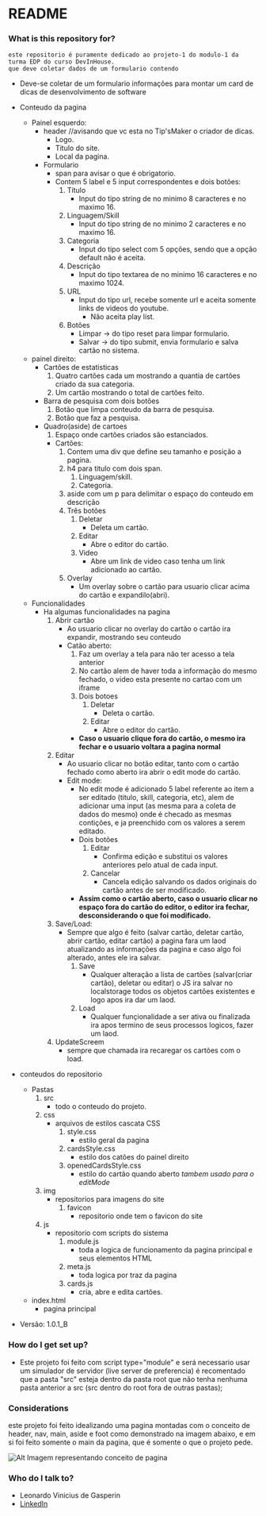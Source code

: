 # README #

### What is this repository for? ###
	este repositorio é puramente dedicado ao projeto-1 do modulo-1 da turma EDP do curso DevInHouse.
	que deve coletar dados de um formulario contendo

* Deve-se coletar de um formulario informações para montar um card de dicas de desenvolvimento de software

* Conteudo da pagina
	* Painel esquerdo:
		* header //avisando que vc esta no Tip'sMaker o criador de dicas.
			* Logo.
			* Titulo do site.
			* Local da pagina.
		* Formulario
			* span para avisar o que é obrigatorio.
			+ Contem 5 label e 5 input correspondentes e dois botões:
				1. Título
					* Input do tipo string de no minimo 8 caracteres e no maximo 16.
				2. Linguagem/Skill
					* Input do tipo string de no minimo 2 caracteres e no maximo 16.
				3. Categoria
					* Input do tipo select com 5 opções, sendo que a opção default não é aceita.
				4. Descrição
					* Input do tipo textarea de no minimo 16 caracteres e no maximo 1024.
				5. URL
					* Input do tipo url, recebe somente url e aceita somente links de videos do youtube.
						* Não aceita play list.
				6. Botões
					* Limpar -> do tipo reset para limpar formulario.
					* Salvar -> do tipo submit, envia formulario e salva cartão no sistema.
	* painel direito:
		* Cartões de estatisticas
			1. Quatro cartões cada um mostrando a quantia de cartões criado da sua categoria.
			2. Um cartão mostrando o total de cartões feito.
		* Barra de pesquisa com dois botões
			1. Botão que limpa conteudo da barra de pesquisa.
			2. Botão que faz a pesquisa.
		* Quadro(aside) de cartoes
			1. Espaço onde cartões criados são estanciados.
			- Cartões:
				1. Contem uma div que define seu tamanho e posição a pagina.
				2. h4 para titulo com dois span.
					1. Linguagem/skill.
					2. Categoria.
				3. aside com um p para delimitar o espaço do conteudo em descrição
				4. Três botões
					1. Deletar
						* Deleta um cartão.
					2. Editar
						* Abre o editor do cartão.
					3. Video
						* Abre um link de video caso tenha um link adicionado ao cartão.
				5. Overlay
					* Um overlay sobre o cartão para usuario clicar acima do cartão e expandilo(abri).
	* Funcionalidades
		* Ha algumas funcionalidades na pagina
			1. Abrir cartão
				* Ao usuario clicar no overlay do cartão o cartão ira expandir, mostrando seu conteudo
				* Catão aberto:
					1. Faz um overlay a tela para não ter acesso a tela anterior
					2. No cartão alem de haver toda a informação do mesmo fechado, o video esta presente no cartao com um iframe
					3. Dois botoes
						1. Deletar
							* Deleta o cartão.
						2. Editar
							* Abre o editor do cartão.
					* __Caso o usuario clique fora do cartão, o mesmo ira fechar e o usuario voltara a pagina normal__
			2. Editar
				* Ao usuario clicar no botão editar, tanto com o cartão fechado como aberto ira abrir o edit mode do cartão.
				* Edit mode:
					* No edit mode é adicionado 5 label referente ao item a ser editado (titulo, skill, categoria, etc),
					  alem de adicionar uma input (as mesma para a coleta de dados do mesmo) onde é checado as mesmas contições,
					  e ja preenchido com os valores a serem editado.
					 * Dois botões
					 	1. Editar
					 		* Confirma edição e substitui os valores anteriores pelo atual de cada input.
					 	2. Cancelar
					 		* Cancela edição salvando os dados originais do cartão antes de ser modificado.
					* __Assim como o cartão aberto, caso o usuario clicar no espaço fora do cartão do editor, o editor ira fechar,
					    desconsiderando o que foi modificado.__
			3. Save/Load:
				* Sempre que algo é feito (salvar cartão, deletar cartão, abrir cartão, editar cartão) a pagina fara um laod atualizando
				  as informações da pagina e caso algo foi alterado, antes ele ira salvar.
					1. Save
						* Qualquer alteração a lista de cartões (salvar(criar cartão), deletar ou editar)
						  o JS ira salvar no localstorage todos os objetos cartões existentes e logo apos
						  ira dar um laod.
					2. Load
						* Qualquer funçionalidade a ser ativa ou finalizada ira apos termino de seus processos logicos, fazer um laod.
			4. UpdateScreem
				* sempre que chamada ira recaregar os cartões com o load.

* conteudos do repositorio
	- Pastas
		1. src
			* todo o conteudo do projeto.
		2. css
			* arquivos de estilos cascata CSS
				1. style.css
					* estilo geral da pagina
				2. cardsStyle.css
					* estilo dos catões do painel direito
				3. openedCardsStyle.css
					* estilo do cartão quando aberto *tambem usado para o editMode*
		3. img
			* repositorios para imagens do site
				1. favicon
					* repositorio onde tem o favicon do site
		4. js
			* repositorio com scripts do sistema
				1. module.js
					* toda a logica de funcionamento da pagina principal e seus elementos HTML
				2. meta.js
					* toda logica por traz da pagina
				3. cards.js
					* cria, abre e edita cartões.
	- index.html
		* pagina principal

* Versão: 1.0.1_B

### How do I get set up? ###

* Este projeto foi feito com script type="module" e será necessario usar um simulador de servidor (live server de preferencia)
é recomentado que a pasta "src" esteja dentro da pasta root que não tenha nenhuma pasta anterior a src (src dentro do root fora de outras pastas);

### Considerations ###

este projeto foi feito idealizando uma pagina montadas com o conceito de header, nav, main, aside e foot como demonstrado na imagem abaixo,
e em si foi feito somente o main da pagina, que é somente o que o projeto pede.

![Alt Imagem representando conceito de pagina](https://www.guj.com.br/uploads/default/original/3X/c/8/c8539f0dd5edc913583bd3ee445f2812f759dbe7.png)

### Who do I talk to? ###

* Leonardo Vinicius de Gasperin
* [LinkedIn](https://www.linkedin.com/in/leonardo-gasperin-205ab8240/)